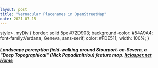 ```yaml
---
layout: post
title: "Vernacular Placenames in OpenStreetMap"
date: 2021-07-15
---
```

style>
.myDiv {
  border: solid 5px #72D903;
  background-color: #54A9A4;
  font-family:Verdana, Geneva, sans-serif;
  color: #FDE511;
  width: 100%;
}
</style>  
   
<link rel="shortcut icon" type="image/png" href="/favicon5.png">
<meta name="viewport" content="width=device-width, initial-scale=1.0, maximum-scale=1.0, user-scalable=no">
<link rel="stylesheet" href="https://unpkg.com/leaflet@1.6.0/dist/leaflet.css"
   integrity="sha512-xwE/Az9zrjBIphAcBb3F6JVqxf46+CDLwfLMHloNu6KEQCAWi6HcDUbeOfBIptF7tcCzusKFjFw2yuvEpDL9wQ=="
   crossorigin=""/>
   <style>
body{
padding: 0;
margin: 0;
}
html, body, #map {
height: 100%;
}
</style>
</head>
<body>
   
<div class="myDiv">
  <h5>Landscape perception field-walking around Stourport-on-Severn, a "Deep Topographical" (Nick Papadimitriou) feature map. <a href="/">ltclasper.net Home</a></h5>
</div>
   
   
 <script src="https://unpkg.com/leaflet@1.6.0/dist/leaflet.js"
   integrity="sha512-gZwIG9x3wUXg2hdXF6+rVkLF/0Vi9U8D2Ntg4Ga5I5BZpVkVxlJWbSQtXPSiUTtC0TjtGOmxa1AJPuV0CPthew=="
   crossorigin=""></script>
<div id="map" style="width: 100%; height: 100%"></div>
<script>
var map = L.map('map',
{center: [52.340442, -2.280549],
zoom: 12
});
L.tileLayer('http://{s}.tile.osm.org/{z}/{x}/{y}.png').addTo(map);
	
	</script>

</body>
</html>

	
	
